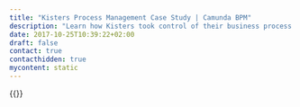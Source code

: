 ```yaml
---
title: "Kisters Process Management Case Study | Camunda BPM"
description: "Learn how Kisters took control of their business process automation and improved efficiency in their organization with Camunda. Camunda is the leader for workflow automation based on Java and BPMN 2.0."
date: 2017-10-25T10:39:22+02:00
draft: false
contact: true
contacthidden: true
mycontent: static
---
```

{{<case-study-single
company="Kisters"
companydescription="Originally founded in 1963 as an engineering firm, KISTERS is today a medium-sized company that develops software for the sustainable management of energy, water and air resources, environmental protection and safety, logistics, monitoring and 3D viewing. The business unit hardware of KISTERS AG offers large-format printers (2D and 3D), scanners and much more. The company is also still active in the area of engineering services.KISTERS is very much in-demand as a solutions partner due to its expertise, operational experience and industry knowledge. It has over 500 employees, is headquartered in Aachen, Germany, and has numerous offices in Germany and subsidiaries in Europe, North America, Australia and Asia. KISTERS systems are used throughout the world."
customerquote=""
teaser=""
usecase=""
videolink=""
logo="//images.ctfassets.net/vpidbgnakfvf/6Rr7B4vViC1Bk0De4IC1j/87ec69ff85d155f8567440d3f0493ea8/kisters-logo.svg"
pdf=""
thumbnail="">}}